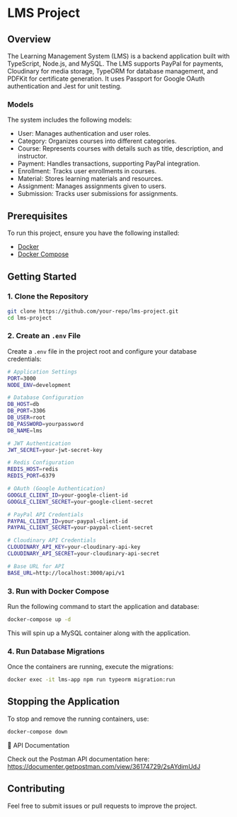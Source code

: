 # LMS Project

## Overview
The Learning Management System (LMS) is a backend application built with TypeScript, Node.js, and MySQL. The LMS supports PayPal for payments, Cloudinary for media storage, TypeORM for database management, and PDFKit for certificate generation. It uses Passport for Google OAuth authentication and Jest for unit testing.

### Models
The system includes the following models:
- User: Manages authentication and user roles.
- Category: Organizes courses into different categories.
- Course: Represents courses with details such as title, description, and instructor.
- Payment: Handles transactions, supporting PayPal integration.
- Enrollment: Tracks user enrollments in courses.
- Material: Stores learning materials and resources.
- Assignment: Manages assignments given to users.
- Submission: Tracks user submissions for assignments.

## Prerequisites
To run this project, ensure you have the following installed:
- [Docker](https://www.docker.com/get-started)
- [Docker Compose](https://docs.docker.com/compose/install/)

## Getting Started

### 1. Clone the Repository
```sh
git clone https://github.com/your-repo/lms-project.git
cd lms-project
```

### 2. Create an `.env` File
Create a `.env` file in the project root and configure your database credentials:

```sh
# Application Settings
PORT=3000
NODE_ENV=development

# Database Configuration
DB_HOST=db
DB_PORT=3306
DB_USER=root
DB_PASSWORD=yourpassword
DB_NAME=lms

# JWT Authentication
JWT_SECRET=your-jwt-secret-key

# Redis Configuration
REDIS_HOST=redis
REDIS_PORT=6379

# OAuth (Google Authentication)
GOOGLE_CLIENT_ID=your-google-client-id
GOOGLE_CLIENT_SECRET=your-google-client-secret

# PayPal API Credentials
PAYPAL_CLIENT_ID=your-paypal-client-id
PAYPAL_CLIENT_SECRET=your-paypal-client-secret

# Cloudinary API Credentials
CLOUDINARY_API_KEY=your-cloudinary-api-key
CLOUDINARY_API_SECRET=your-cloudinary-api-secret

# Base URL for API
BASE_URL=http://localhost:3000/api/v1

```

### 3. Run with Docker Compose
Run the following command to start the application and database:
```sh
docker-compose up -d
```
This will spin up a MySQL container along with the application.

### 4. Run Database Migrations
Once the containers are running, execute the migrations:
```sh
docker exec -it lms-app npm run typeorm migration:run
```

## Stopping the Application
To stop and remove the running containers, use:
```sh
docker-compose down
```
📜 API Documentation

Check out the Postman API documentation here: https://documenter.getpostman.com/view/36174729/2sAYdimUdJ
## Contributing
Feel free to submit issues or pull requests to improve the project.

